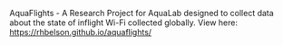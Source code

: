 AquaFlights - A Research Project for AquaLab designed to collect data about the state of inflight Wi-Fi collected globally.
View here: https://rhbelson.github.io/aquaflights/